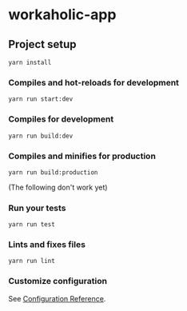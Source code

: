 # workaholic-app

## Project setup
```
yarn install
```

### Compiles and hot-reloads for development
```
yarn run start:dev
```

### Compiles for development
```
yarn run build:dev
```

### Compiles and minifies for production
```
yarn run build:production
```

(The following don't work yet)
### Run your tests
```
yarn run test
```

### Lints and fixes files
```
yarn run lint
```

### Customize configuration
See [Configuration Reference](https://cli.vuejs.org/config/).
